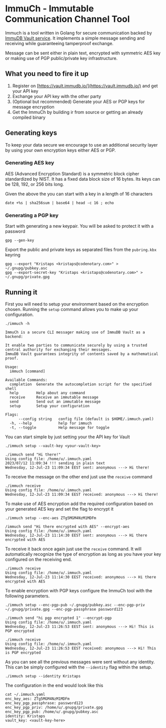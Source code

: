 # ImmuCh - Immutable Communication Channel Tool

Immuch is a tool written in Golang for secure communication backed by [ImmuDB Vault service](https://vault.immudb.io/). It implements a simple message sending and receiving while guaranteeing tamperproof exchange.

Message can be sent either in plain text, encrypted with symmetric AES key or making use of PGP public/private key infrastructure.

## What you need to fire it up
1. Register on [https://vault.immudb.io/](https://vault.immudb.io/) and get your API key
2. Exchange your API key with the other party
3. (Optional but recommended) Generate your AES or PGP keys for message encryption
4. Get the ImmuCh by building ir from source or getting an already compiled binary

## Generating keys
To keep your data secure we encourage to use an additional security layer by using your own encryption keys either AES or PGP.

### Generating AES key
AES (Advanced Encryption Standard) is a symmetric block cipher standardized by NIST. It has a fixed data block size of 16 bytes. Its keys can be 128, 192, or 256 bits long.

Given the above the you can start with a key in a length of 16 characters
```
date +%s | sha256sum | base64 | head -c 16 ; echo
```

### Generating a PGP key
Start with generating a new keypair. You will be asked to protect it with a password
```
gpg --gen-key
```

Export the public and private keys as separated files from the `pubring.kbx` keyring
```
gpg --export "Kristaps <kristaps@codenotary.com>" > ~/.gnupg/pubkey.asc
gpg --export-secret-key "Kristaps <kristaps@codenotary.com>" > ~/.gnupg/private.gpg
```
## Running it
First you will need to setup your environment based on the encryption chosen. Running the `setup` command allows you to make up your configuration.

```
./immuch -h

ImmuCh is a secure CLI messager making use of ImmuDB Vault as a backend:

It enable two parties to communicate securely by using a trusted central authority for exchanging their messages.
ImmuDB Vault guarantees integrity of contents saved by a mathematical proof.

Usage:
  immuch [command]

Available Commands:
  completion  Generate the autocompletion script for the specified shell
  help        Help about any command
  receive     Receive an immutable message
  send        Send out an immutable message
  setup       Setup your configuration

Flags:
      --config string   config file (default is $HOME/.immuch.yaml)
  -h, --help            help for immuch
  -t, --toggle          Help message for toggle
```

You can start simple by just setting your the API key for Vault
```
./immuch setup --vault-key <your-vault-key>

./immuch send "Hi there!"
Using config file: /home/u/.immuch.yaml
2023/07/12 11:09:34 !!! sending in plain text
Wednesday, 12-Jul-23 11:09:34 EEST sent: anonymous ---> Hi there!
```

To receive the message on the other end just use the `receive` command
```
./immuch receive
Using config file: /home/u/.immuch.yaml
Wednesday, 12-Jul-23 11:09:34 EEST received: anonymous ---> Hi there!

```

To make use of AES encryption add the required configuration based on your generated AES key and set the flag to encrypt it
```
./immuch setup --enc-aes ZTg5MGM4NzM1MDFm

/immuch send "Hi there encrypted with AES" --encrypt-aes
Using config file: /home/u/.immuch.yaml
Wednesday, 12-Jul-23 11:14:30 EEST sent: anonymous ---> Hi there encrypted with AES
```

To receive it back once again just use the `receive` command. It will automatically recognize the type of encryption as long as you have your key configured on the receiving end.
```
./immuch receive
Using config file: /home/u/.immuch.yaml
Wednesday, 12-Jul-23 11:14:30 EEST received: anonymous ---> Hi there encrypted with AES
```

To enable encryption with PGP keys configure the ImmuCh tool with the following parameters.
```
./immuch setup --enc-pgp-pub ~/.gnupg/pubkey.asc --enc-pgp-priv ~/.gnupg/private.gpg --enc-pgp-passphrase password123

./immuch send "hi pgp encrypted 1" --encrypt-pgp
Using config file: /home/u/.immuch.yaml
Wednesday, 12-Jul-23 11:26:53 EEST sent: anonymous ---> Hi! This is PGP encrypted

./immuch receive
Using config file: /home/u/.immuch.yaml
Wednesday, 12-Jul-23 11:26:53 EEST received: anonymous ---> Hi! This is PGP encrypted
```

As you can see all the previous messages were sent without any identity. This can be simply configured with the `--identity` flag within the setup.
```
./immuch setup --identity Kristaps
```

The configuration in the end would look like this
```
cat ~/.immuch.yaml
enc_key_aes: ZTg5MGM4NzM1MDFm
enc_key_pgp_passphrase: password123
enc_key_pgp_priv: /home/u/.gnupg/private.gpg
enc_key_pgp_pub: /home/u/.gnupg/pubkey.asc
identity: Kristaps
vault_key: <vault-key-here>
```
